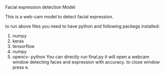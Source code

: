 Facial expression detection Model

This is a web-cam model to detect facial expression.

to run above files you need to have python and following packegs installed:
1) numpy
2) keras
3) tensorflow
4) numpy
5) opencv- python
You can directly run final.py
it will open a webcam window detecting faces and expression with accuracy.
to close window press e.
